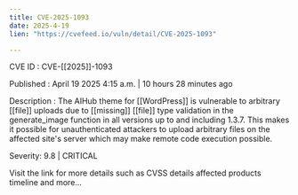 ```yaml
---
title: CVE-2025-1093
date: 2025-4-19
lien: "https://cvefeed.io/vuln/detail/CVE-2025-1093"

---
```


CVE ID : CVE-[[2025]]-1093

Published :  April 19
2025
4:15 a.m. | 10 hours
28 minutes ago

Description : The AIHub theme for  [[WordPress]] is vulnerable to arbitrary  [[file]] uploads due to  [[missing]]  [[file]] type validation in the generate_image function in all versions up to
and including
1.3.7. This makes it possible for unauthenticated attackers to upload arbitrary files on the affected site's server which may make remote code execution possible.

Severity: 9.8 | CRITICAL

Visit the link for more details
such as CVSS details
affected products
timeline
and more...
